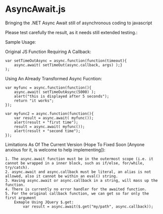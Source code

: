 AsyncAwait.js
=============

Bringing the .NET Async Await still of asynchronous coding to javascript

Please test carefully the result, as it needs still extended testing.:

Sample Usage:

Original JS Function Requiring A Callback:

	var setTimeOutAsync = async.function(function(timeout){
	 	async.await( setTimeOut(async.callback, args) );}
	);

Using An Already Transformed Async Fucntion:

	var myfunc = async.function(function(){
  		async.await( setTimeOutAsync(5000) );
  		alert("this is displayed after 5 seconds");
		return "it works";
	});
	
	var myfunc2 = async.function(function(){
		var result = async.await( myfunc());
		alert(result + "first time");
		result = async.await( myfunc());
		alert(result + "second time");
	});
	
Limitations As Of The Current Version (Hope To Fixed Soon [Anyone anxious for it, is welcome to help implementing]):
   
 	1. The async.await function must be in the outermost scope (i.e. it cannot be wrapped in a inner block, such as if/else, for/while, try/catch).
 	2. async.await and async.callback must be literal, an alias is not allowed, also it cannot be within an eval() string.
 	3. Having async.await or async.callback in a string, will mass up the function.
 	4. There is currently no error handler for the awaited function. 	
 	5. For the original callback function, we can get so far only the first argument
 		Exmaple Using JQuery $.get:
 			var result = async.await($.get("my/path", async.callback));
 
 	
 
